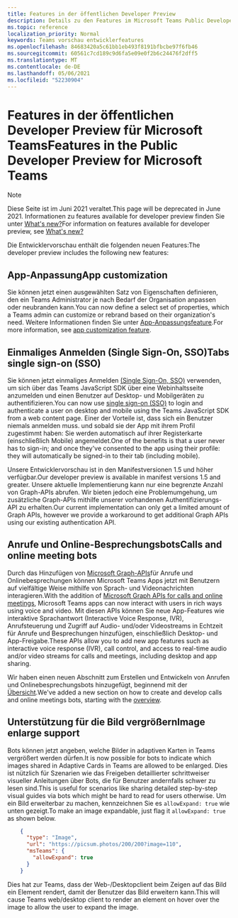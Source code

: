 ```yaml
---
title: Features in der öffentlichen Developer Preview
description: Details zu den Features im Microsoft Teams Public Developer Preview
ms.topic: reference
localization_priority: Normal
keywords: Teams vorschau entwicklerfeatures
ms.openlocfilehash: 84683420a5c61bb1eb493f8191bfbcbe97f6fb46
ms.sourcegitcommit: 60561c7cd189c9d6fa5e09e0f2b6c24476f2dff5
ms.translationtype: MT
ms.contentlocale: de-DE
ms.lasthandoff: 05/06/2021
ms.locfileid: "52230904"
---
```

# <a name="features-in-the-public-developer-preview-for-microsoft-teams"></a><span data-ttu-id="1b58e-104">Features in der öffentlichen Developer Preview für Microsoft Teams</span><span class="sxs-lookup"><span data-stu-id="1b58e-104">Features in the Public Developer Preview for Microsoft Teams</span></span>

> [!NOTE]
> <span data-ttu-id="1b58e-105">Diese Seite ist im Juni 2021 veraltet.</span><span class="sxs-lookup"><span data-stu-id="1b58e-105">This page will be deprecated in June 2021.</span></span> <span data-ttu-id="1b58e-106">Informationen zu features available for developer preview finden Sie unter [What's new?](~/whats-new.md)</span><span class="sxs-lookup"><span data-stu-id="1b58e-106">For information on features available for developer preview, see [What's new?](~/whats-new.md)</span></span>

<span data-ttu-id="1b58e-107">Die Entwicklervorschau enthält die folgenden neuen Features:</span><span class="sxs-lookup"><span data-stu-id="1b58e-107">The developer preview includes the following new features:</span></span>

## <a name="app-customization"></a><span data-ttu-id="1b58e-108">App-Anpassung</span><span class="sxs-lookup"><span data-stu-id="1b58e-108">App customization</span></span>

<span data-ttu-id="1b58e-109">Sie können jetzt einen ausgewählten Satz von Eigenschaften definieren, den ein Teams Administrator je nach Bedarf der Organisation anpassen oder neubranden kann.</span><span class="sxs-lookup"><span data-stu-id="1b58e-109">You can now define a select set of properties, which a Teams admin can customize or rebrand based on their organization's need.</span></span> <span data-ttu-id="1b58e-110">Weitere Informationen finden Sie unter [App-Anpassungsfeature](~/concepts/design/design-teams-app-overview.md).</span><span class="sxs-lookup"><span data-stu-id="1b58e-110">For more information, see [app customization feature](~/concepts/design/design-teams-app-overview.md).</span></span>

## <a name="tabs-single-sign-on-sso"></a><span data-ttu-id="1b58e-111">Einmaliges Anmelden (Single Sign-On, SSO)</span><span class="sxs-lookup"><span data-stu-id="1b58e-111">Tabs single sign-on (SSO)</span></span>

<span data-ttu-id="1b58e-112">Sie können jetzt einmaliges Anmelden [(Single Sign-On, SSO)](~/tabs/how-to/authentication/auth-aad-sso.md) verwenden, um sich über das Teams JavaScript SDK über eine Webinhaltsseite anzumelden und einen Benutzer auf Desktop- und Mobilgeräten zu authentifizieren.</span><span class="sxs-lookup"><span data-stu-id="1b58e-112">You can now use [single sign-on (SSO)](~/tabs/how-to/authentication/auth-aad-sso.md) to login and authenticate a user on desktop and mobile using the Teams JavaScript SDK from a web content page.</span></span> <span data-ttu-id="1b58e-113">Einer der Vorteile ist, dass sich ein Benutzer niemals anmelden muss. und sobald sie der App mit ihrem Profil zugestimmt haben: Sie werden automatisch auf ihrer Registerkarte (einschließlich Mobile) angemeldet.</span><span class="sxs-lookup"><span data-stu-id="1b58e-113">One of the benefits is that a user never has to sign-in; and once they've consented to the app using their profile: they will automatically be signed-in to their tab (including mobile).</span></span>

<span data-ttu-id="1b58e-114">Unsere Entwicklervorschau ist in den Manifestversionen 1.5 und höher verfügbar.</span><span class="sxs-lookup"><span data-stu-id="1b58e-114">Our developer preview is available in manifest versions 1.5 and greater.</span></span> <span data-ttu-id="1b58e-115">Unsere aktuelle Implementierung kann nur eine begrenzte Anzahl von Graph-APIs abrufen. Wir bieten jedoch eine Problemumgehung, um zusätzliche Graph-APIs mithilfe unserer vorhandenen Authentifizierungs-API zu erhalten.</span><span class="sxs-lookup"><span data-stu-id="1b58e-115">Our current implementation can only get a limited amount of Graph APIs, however we provide a workaround to get additional Graph APIs using our existing authentication API.</span></span>

## <a name="calls-and-online-meeting-bots"></a><span data-ttu-id="1b58e-116">Anrufe und Online-Besprechungsbots</span><span class="sxs-lookup"><span data-stu-id="1b58e-116">Calls and online meeting bots</span></span>

<span data-ttu-id="1b58e-117">Durch das Hinzufügen von [Microsoft Graph-APIs](/graph/api/resources/communications-api-overview?view=graph-rest-beta&preserve-view=true)für Anrufe und Onlinebesprechungen können Microsoft Teams Apps jetzt mit Benutzern auf vielfältige Weise mithilfe von Sprach- und Videonachrichten interagieren.</span><span class="sxs-lookup"><span data-stu-id="1b58e-117">With the addition of [Microsoft Graph APIs for calls and online meetings](/graph/api/resources/communications-api-overview?view=graph-rest-beta&preserve-view=true), Microsoft Teams apps can now interact with users in rich ways using voice and video.</span></span> <span data-ttu-id="1b58e-118">Mit diesen APIs können Sie neue App-Features wie interaktive Sprachantwort (Interactive Voice Response, IVR), Anrufsteuerung und Zugriff auf Audio- und/oder Videostreams in Echtzeit für Anrufe und Besprechungen hinzufügen, einschließlich Desktop- und App-Freigabe.</span><span class="sxs-lookup"><span data-stu-id="1b58e-118">These APIs allow you to add new app features such as interactive voice response (IVR), call control, and access to real-time audio and/or video streams for calls and meetings, including desktop and app sharing.</span></span>

<span data-ttu-id="1b58e-119">Wir haben einen neuen Abschnitt zum Erstellen und Entwickeln von Anrufen und Onlinebesprechungsbots hinzugefügt, beginnend mit der [Übersicht](~/bots/calls-and-meetings/calls-meetings-bots-overview.md).</span><span class="sxs-lookup"><span data-stu-id="1b58e-119">We've added a new section on how to create and develop calls and online meetings bots, starting with the [overview](~/bots/calls-and-meetings/calls-meetings-bots-overview.md).</span></span>


## <a name="image-enlarge-support"></a><span data-ttu-id="1b58e-120">Unterstützung für die Bild vergrößern</span><span class="sxs-lookup"><span data-stu-id="1b58e-120">Image enlarge support</span></span>

<span data-ttu-id="1b58e-121">Bots können jetzt angeben, welche Bilder in adaptiven Karten in Teams vergrößert werden dürfen.</span><span class="sxs-lookup"><span data-stu-id="1b58e-121">It is now possible for bots to indicate which images shared in Adaptive Cards in Teams are allowed to be enlarged.</span></span> <span data-ttu-id="1b58e-122">Dies ist nützlich für Szenarien wie das Freigeben detaillierter schrittweiser visueller Anleitungen über Bots, die für Benutzer andernfalls schwer zu lesen sind.</span><span class="sxs-lookup"><span data-stu-id="1b58e-122">This is useful for scenarios like sharing detailed step-by-step visual guides via bots which might be hard to read for users otherwise.</span></span> <span data-ttu-id="1b58e-123">Um ein Bild erweiterbar zu machen, kennzeichnen Sie es `allowExpand: true` wie unten gezeigt.</span><span class="sxs-lookup"><span data-stu-id="1b58e-123">To make an image expandable, just flag it `allowExpand: true` as shown below.</span></span>

```json
    {
      "type": "Image",
      "url": "https://picsum.photos/200/200?image=110",
      "msTeams": {
        "allowExpand": true
      }
    }
```
<span data-ttu-id="1b58e-124">Dies hat zur Teams, dass der Web-/Desktopclient beim Zeigen auf das Bild ein Element rendert, damit der Benutzer das Bild erweitern kann.</span><span class="sxs-lookup"><span data-stu-id="1b58e-124">This will cause Teams web/desktop client to render an element on hover over the image to allow the user to expand the image.</span></span>
